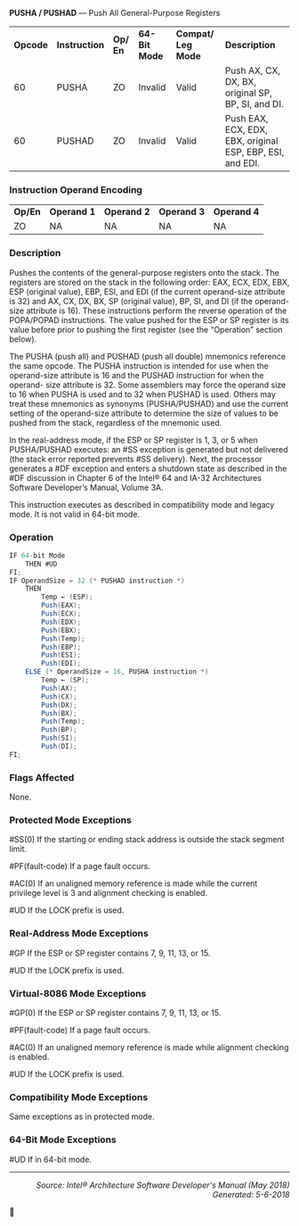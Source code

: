 <b>PUSHA / PUSHAD</b> — Push All General-Purpose Registers
<table>
	<tr>
		<td><b>Opcode</b></td>
		<td><b>Instruction</b></td>
		<td><b>Op/ En</b></td>
		<td><b>64-Bit Mode</b></td>
		<td><b>Compat/ Leg Mode</b></td>
		<td><b>Description</b></td>
	</tr>
	<tr>
		<td>60</td>
		<td>PUSHA</td>
		<td>ZO</td>
		<td>Invalid</td>
		<td>Valid</td>
		<td>Push AX, CX, DX, BX, original SP, BP, SI, and DI.</td>
	</tr>
	<tr>
		<td>60</td>
		<td>PUSHAD</td>
		<td>ZO</td>
		<td>Invalid</td>
		<td>Valid</td>
		<td>Push EAX, ECX, EDX, EBX, original ESP, EBP, ESI, and EDI.</td>
	</tr>
</table>


### Instruction Operand Encoding
<table>
	<tr>
		<td><b>Op/En</b></td>
		<td><b>Operand 1</b></td>
		<td><b>Operand 2</b></td>
		<td><b>Operand 3</b></td>
		<td><b>Operand 4</b></td>
	</tr>
	<tr>
		<td>ZO</td>
		<td>NA</td>
		<td>NA</td>
		<td>NA</td>
		<td>NA</td>
	</tr>
</table>


### Description
Pushes the contents of the general-purpose registers onto the stack. The registers are stored on the stack in the
following order: EAX, ECX, EDX, EBX, ESP (original value), EBP, ESI, and EDI (if the current operand-size attribute
is 32) and AX, CX, DX, BX, SP (original value), BP, SI, and DI (if the operand-size attribute is 16). These instructions
 perform the reverse operation of the POPA/POPAD instructions. The value pushed for the ESP or SP register is
its value before prior to pushing the first register (see the “Operation” section below).

The PUSHA (push all) and PUSHAD (push all double) mnemonics reference the same opcode. The PUSHA instruction
 is intended for use when the operand-size attribute is 16 and the PUSHAD instruction for when the operand-
size attribute is 32. Some assemblers may force the operand size to 16 when PUSHA is used and to 32 when
PUSHAD is used. Others may treat these mnemonics as synonyms (PUSHA/PUSHAD) and use the current setting
of the operand-size attribute to determine the size of values to be pushed from the stack, regardless of the
mnemonic used.

In the real-address mode, if the ESP or SP register is 1, 3, or 5 when PUSHA/PUSHAD executes: an \#SS exception
is generated but not delivered (the stack error reported prevents \#SS delivery). Next, the processor generates a
\#DF exception and enters a shutdown state as described in the \#DF discussion in Chapter 6 of the Intel® 64 and
IA-32 Architectures Software Developer’s Manual, Volume 3A.

This instruction executes as described in compatibility mode and legacy mode. It is not valid in 64-bit mode.

### Operation

```java
IF 64-bit Mode 
    THEN #UD
FI;
IF OperandSize = 32 (* PUSHAD instruction *)
    THEN
        Temp ← (ESP);
        Push(EAX);
        Push(ECX);
        Push(EDX);
        Push(EBX);
        Push(Temp);
        Push(EBP);
        Push(ESI);
        Push(EDI);
    ELSE (* OperandSize = 16, PUSHA instruction *)
        Temp ← (SP);
        Push(AX);
        Push(CX);
        Push(DX);
        Push(BX);
        Push(Temp);
        Push(BP);
        Push(SI);
        Push(DI);
FI;
```
### Flags Affected
None.

### Protected Mode Exceptions

<p>#SS(0)
If the starting or ending stack address is outside the stack segment limit.
<p>#PF(fault-code)
If a page fault occurs.
<p>#AC(0)
If an unaligned memory reference is made while the current privilege level is 3 and alignment
checking is enabled.
<p>#UD
If the LOCK prefix is used.

### Real-Address Mode Exceptions

<p>#GP
If the ESP or SP register contains 7, 9, 11, 13, or 15.
<p>#UD
If the LOCK prefix is used.

### Virtual-8086 Mode Exceptions

<p>#GP(0)
If the ESP or SP register contains 7, 9, 11, 13, or 15.
<p>#PF(fault-code)
If a page fault occurs.
<p>#AC(0)
If an unaligned memory reference is made while alignment checking is enabled.
<p>#UD
If the LOCK prefix is used.

### Compatibility Mode Exceptions

Same exceptions as in protected mode.

### 64-Bit Mode Exceptions

<p>#UD
If in 64-bit mode.

 --- 
<p align="right"><i>Source: Intel® Architecture Software Developer's Manual (May 2018)<br>Generated: 5-6-2018</i></p>
